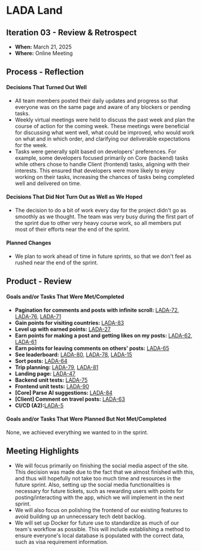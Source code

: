 # LADA Land

## Iteration 03 - Review & Retrospect

* **When:** March 21, 2025
* **Where:** Online Meeting

## Process - Reflection

#### Decisions That Turned Out Well

- All team members posted their daily updates and progress so that everyone was on the same page and aware of any blockers or pending tasks.
- Weekly virtual meetings were held to discuss the past week and plan the course of action for the coming week. These meetings were beneficial for discussing what went well, what could be improved, who would work on what and in which order, and clarifying our deliverable expectations for the week.
- Tasks were generally split based on developers' preferences. For example, some developers focused primarily on Core (backend) tasks while others chose to handle Client (frontend) tasks, aligning with their interests. This ensured that developers were more likely to enjoy working on their tasks, increasing the chances of tasks being completed well and delivered on time.

#### Decisions That Did Not Turn Out as Well as We Hoped

- The decision to do a bit of work every day for the project didn't go as smoothly as we thought. The team was very busy during the first part of the sprint due to other very heavy course work, so all members put most of their efforts near the end of the sprint.

#### Planned Changes

- We plan to work ahead of time in future sprints, so that we don't feel as rushed near the end of the sprint.

## Product - Review

#### Goals and/or Tasks That Were Met/Completed
- **Pagination for comments and posts with infinite scroll:** [LADA-72](https://lada.atlassian.net/browse/LADA-72), [LADA-76](https://lada.atlassian.net/browse/LADA-76), [LADA-71](https://lada.atlassian.net/browse/LADA-71)
- **Gain points for visiting countries:** [LADA-83](https://lada.atlassian.net/browse/LADA-83)
- **Level up with earned points:**  [LADA-27](https://lada.atlassian.net/browse/LADA-27)
- **Earn points for making a post and getting likes on my posts:** [LADA-62](https://lada.atlassian.net/browse/LADA-62), [LADA-61](https://lada.atlassian.net/browse/LADA-61)
- **Earn points for leaving comments on others' posts:** [LADA-65](https://lada.atlassian.net/browse/LADA-65)
- **See leaderboard:** [LADA-80](https://lada.atlassian.net/browse/LADA-80), [LADA-78](https://lada.atlassian.net/browse/LADA-78), [LADA-15](https://lada.atlassian.net/browse/LADA-15)
- **Sort posts:** [LADA-64](https://lada.atlassian.net/browse/LADA-64)
- **Trip planning:** [LADA-79](https://lada.atlassian.net/browse/LADA-79), [LADA-81](https://lada.atlassian.net/browse/LADA-81)
- **Landing page:** [LADA-47](https://lada.atlassian.net/browse/LADA-47)
- **Backend unit tests:** [LADA-75](https://lada.atlassian.net/browse/LADA-75)
- **Frontend unit tests:** [LADA-90](https://lada.atlassian.net/browse/LADA-90)
- **[Core] Parse AI suggestions:** [LADA-84](https://lada.atlassian.net/browse/LADA-84)
- **[Client] Comment on travel posts:** [LADA-63](https://lada.atlassian.net/browse/LADA-63)
- **CI/CD (A2):**[LADA-5](https://lada.atlassian.net/browse/LADA-5)

#### Goals and/or Tasks That Were Planned But Not Met/Completed
None, we achieved everything we wanted to in the sprint.

## Meeting Highlights

- We will focus primarily on finishing the social media aspect of the site. This decision was made due to the fact that we almost finished with this, and thus will hopefully not take too much time and resources in the future sprint. Also, setting up the social media functionalities is necessary for future tickets, such as rewarding users with points for posting/interacting with the app, which we will implement in the next sprint.
- We will also focus on polishing the frontend of our existing features to avoid building up an unnecessary tech debt backlog.
- We will set up Docker for future use to standardize as much of our team's workflow as possible. This will include establishing a method to ensure everyone's local database is populated with the correct data, such as visa requirement information.
